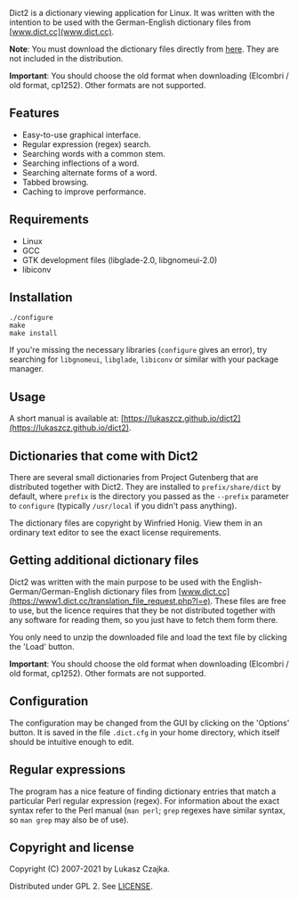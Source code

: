 Dict2 is a dictionary viewing application for Linux. It was written
with the intention to be used with the German-English dictionary files
from [www.dict.cc](www.dict.cc).

**Note**: You must download the dictionary files directly from
[here](https://www1.dict.cc/translation_file_request.php?l=e). They
are not included in the distribution.

**Important**: You should choose the old format when downloading
  (Elcombri / old format, cp1252). Other formats are not supported.

Features
--------
* Easy-to-use graphical interface.
* Regular expression (regex) search.
* Searching words with a common stem.
* Searching inflections of a word.
* Searching alternate forms of a word.
* Tabbed browsing.
* Caching to improve performance.

Requirements
------------
* Linux
* GCC
* GTK development files (libglade-2.0, libgnomeui-2.0)
* libiconv

Installation
------------
```
./configure
make
make install
```

If you're missing the necessary libraries (`configure` gives an
error), try searching for `libgnomeui`, `libglade`, `libiconv` or
similar with your package manager.

Usage
-----

A short manual is available at:
[https://lukaszcz.github.io/dict2](https://lukaszcz.github.io/dict2).

Dictionaries that come with Dict2
---------------------------------

There are several small dictionaries from Project Gutenberg that are
distributed together with Dict2. They are installed to
`prefix/share/dict` by default, where `prefix` is the directory you
passed as the `--prefix` parameter to `configure` (typically
`/usr/local` if you didn't pass anything).

The dictionary files are copyright by Winfried Honig. View them in an
ordinary text editor to see the exact license requirements.

Getting additional dictionary files
-----------------------------------

Dict2 was written with the main purpose to be used with the
English-German/German-English dictionary files from
[www.dict.cc](https://www1.dict.cc/translation_file_request.php?l=e). These
files are free to use, but the licence requires that they be not
distributed together with any software for reading them, so you just
have to fetch them form there.

You only need to unzip the downloaded file and load the text file by
clicking the 'Load' button.

**Important**: You should choose the old format when downloading
  (Elcombri / old format, cp1252). Other formats are not supported.

Configuration
-------------

The configuration may be changed from the GUI by clicking on the
'Options' button. It is saved in the file `.dict.cfg` in your home
directory, which itself should be intuitive enough to edit.

Regular expressions
-------------------

The program has a nice feature of finding dictionary entries that
match a particular Perl regular expression (regex). For information
about the exact syntax refer to the Perl manual (`man perl`; `grep`
regexes have similar syntax, so `man grep` may also be of use).

Copyright and license
---------------------

Copyright (C) 2007-2021 by Lukasz Czajka.

Distributed under GPL 2. See [LICENSE](LICENSE).
